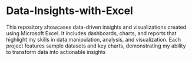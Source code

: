 # Data-Insights-with-Excel
This repository showcases data-driven insights and visualizations created using Microsoft Excel. It includes dashboards, charts, and reports that highlight my skills in data manipulation, analysis, and visualization. Each project features sample datasets and key charts, demonstrating my ability to transform data into actionable insights
